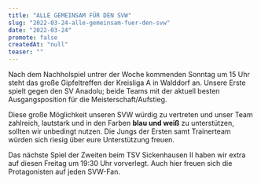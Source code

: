 ```yaml
---
title: "ALLE GEMEINSAM FÜR DEN SVW"
slug: "2022-03-24-alle-gemeinsam-fuer-den-svw"
date: "2022-03-24"
promote: false
createdAt: "null"
teaser: ""
---
```

Nach dem Nachholspiel untrer der Woche kommenden Sonntag um 15 Uhr steht das große Gipfeltreffen der Kreisliga A in Walddorf an. Unsere Erste spielt gegen den SV Anadolu; beide Teams mit der aktuell besten Ausgangsposition für die Meisterschaft/Aufstieg.


Diese große Möglichkeit unseren SVW würdig zu vertreten und unser Team zahlreich, lautstark und in den Farben **blau und weiß** zu unterstützen, sollten wir unbedingt nutzen. Die Jungs der Ersten samt Trainerteam würden sich riesig über eure Unterstützung freuen.


Das nächste Spiel der Zweiten beim TSV Sickenhausen II haben wir extra auf diesen Freitag um 19:30 Uhr vorverlegt. Auch hier freuen sich die Protagonisten auf jeden SVW-Fan.
